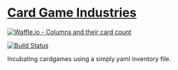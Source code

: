# [Card Game Industries](https://cardgameindustries.github.io)

[![Waffle.io - Columns and their card count](https://badge.waffle.io/CardgameIndustries/CardgameIndustries.github.io.svg?columns=all)](https://waffle.io/CardgameIndustries/CardgameIndustries.github.io)

[![Build Status](https://travis-ci.org/CardgameIndustries/CardgameIndustries.github.io.svg?branch=gatsby)](https://travis-ci.org/CardgameIndustries/CardgameIndustries.github.io)

Incubating cardgames using a simply yaml inventory file.
